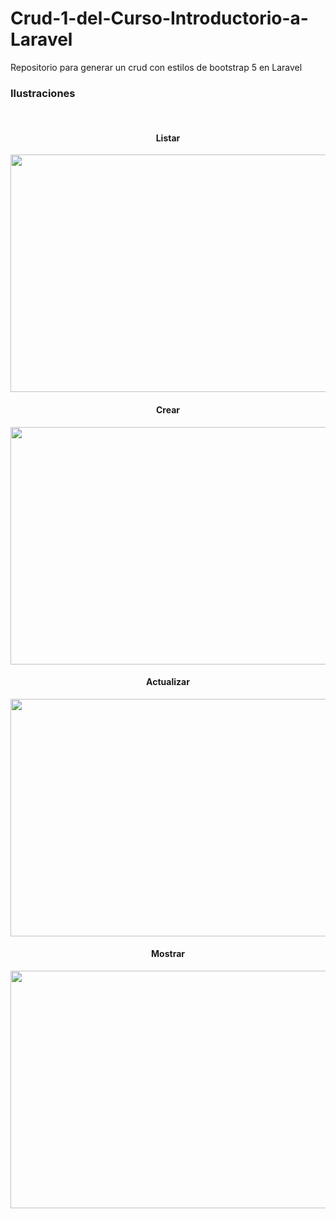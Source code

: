 # Crud-1-del-Curso-Introductorio-a-Laravel
Repositorio para generar un crud con estilos de bootstrap 5 en Laravel

<h3>Ilustraciones</h3>
<br />
<h4 align="center"> Listar </h4>
<p align="center"><img src="https://i.postimg.cc/XqVxhx3v/listado.png" width="800" height="380"></p>
<h4 align="center"> Crear </h4>
<p align="center"><img src="https://i.postimg.cc/JnCp3M2Z/crear.png" width="800" height="380"></p>
<h4 align="center"> Actualizar </h4>
<p align="center"><img src="https://i.postimg.cc/25ZHBV2C/actualizar.png" width="800" height="380"></p>
<h4 align="center"> Mostrar </h4>
<p align="center"><img src="https://i.postimg.cc/d1R44pbX/mostrar.png" width="800" height="380"></p>
